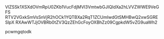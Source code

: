 VlZSSk1XSXdOVmRpU0ZKb1VucFdjMVl3VmtwbGJIQldXa2hLVVZWWE9VeGFS
RTV2VGxkSmVsSnVjR2hOCk1YQTBXa2RqT1ZCUmIwdGtSMHBwQ2xwSGRESlpX
RXAwWTJjOVBRb0tZV3QzZEhGcFoyOXBhZz09CgpkdW5vZG9uaWh2

pcwmgqtodk